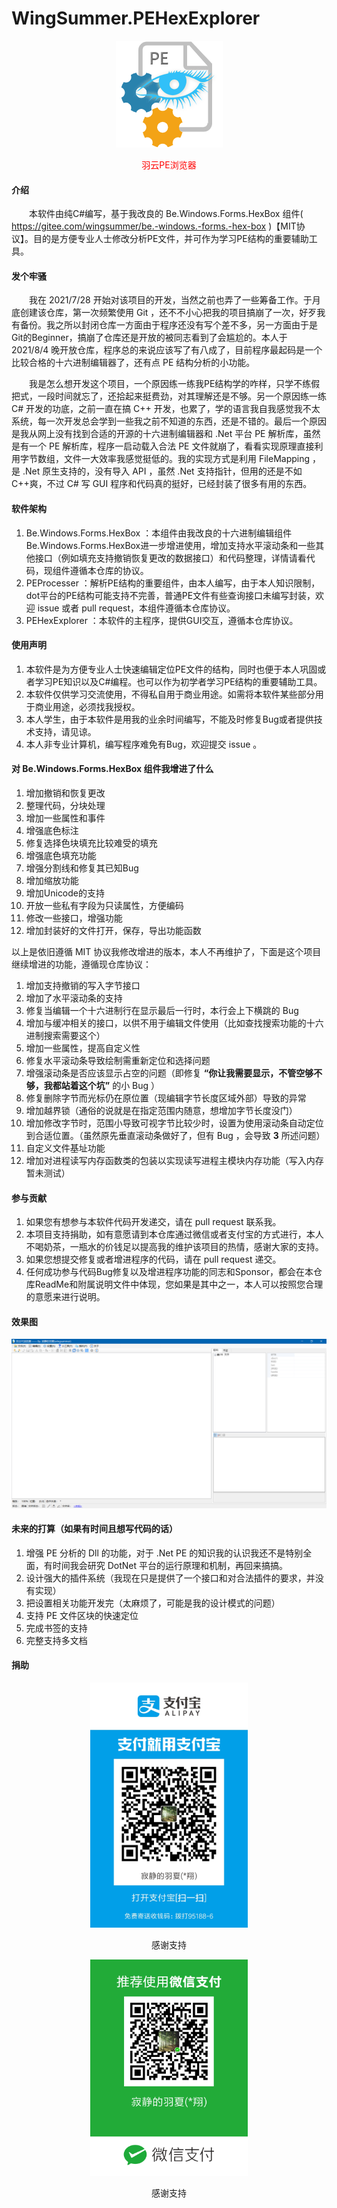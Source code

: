 # WingSummer.PEHexExplorer


<p align="center">

<img alt="PEHexExplorer" src="pics/icon.png">
<p align="center">
<font color=red >羽云PE浏览器</font>
</p>
</p>


#### 介绍
&emsp;&emsp;本软件由纯C#编写，基于我改良的 Be.Windows.Forms.HexBox 组件( https://gitee.com/wingsummer/be.-windows.-forms.-hex-box )【MIT协议】。目的是方便专业人士修改分析PE文件，并可作为学习PE结构的重要辅助工具。

#### 发个牢骚

&emsp;&emsp;我在 2021/7/28 开始对该项目的开发，当然之前也弄了一些筹备工作。于月底创建该仓库，第一次频繁使用 Git ，还不不小心把我的项目搞崩了一次，好歹我有备份。我之所以封闭仓库一方面由于程序还没有写个差不多，另一方面由于是Git的Beginner，搞崩了仓库还是开放的被同志看到了会尴尬的。本人于 2021/8/4 晚开放仓库，程序总的来说应该写了有八成了，目前程序最起码是一个比较合格的十六进制编辑器了，还有点 PE 结构分析的小功能。

&emsp;&emsp;我是怎么想开发这个项目，一个原因练一练我PE结构学的咋样，只学不练假把式，一段时间就忘了，还拾起来挺费劲，对其理解还是不够。另一个原因练一练 C# 开发的功底，之前一直在搞 C++ 开发，也累了，学的语言我自我感觉我不太系统，每一次开发总会学到一些我之前不知道的东西，还是不错的。最后一个原因是我从网上没有找到合适的开源的十六进制编辑器和 .Net 平台 PE 解析库，虽然是有一个 PE 解析库，程序一启动载入合法 PE 文件就崩了，看看实现原理直接利用字节数组，文件一大效率我感觉挺低的。我的实现方式是利用 FileMapping ，是 .Net 原生支持的，没有导入 API ，虽然 .Net 支持指针，但用的还是不如 C++爽，不过 C# 写 GUI 程序和代码真的挺好，已经封装了很多有用的东西。

#### 软件架构

1. Be.Windows.Forms.HexBox ：本组件由我改良的十六进制编辑组件Be.Windows.Forms.HexBox进一步增进使用，增加支持水平滚动条和一些其他接口（例如填充支持撤销恢复更改的数据接口）和代码整理，详情请看代码，现组件遵循本仓库的协议。
2. PEProcesser ：解析PE结构的重要组件，由本人编写，由于本人知识限制，dot平台的PE结构可能支持不完善，普通PE文件有些查询接口未编写封装，欢迎 issue 或者 pull request，本组件遵循本仓库协议。
3. PEHexExplorer ：本软件的主程序，提供GUI交互，遵循本仓库协议。

#### 使用声明

1.  本软件是为方便专业人士快速编辑定位PE文件的结构，同时也便于本人巩固或者学习PE知识以及C#编程。也可以作为初学者学习PE结构的重要辅助工具。
2.  本软件仅供学习交流使用，不得私自用于商业用途。如需将本软件某些部分用于商业用途，必须找我授权。
3.  本人学生，由于本软件是用我的业余时间编写，不能及时修复Bug或者提供技术支持，请见谅。
4.  本人非专业计算机，编写程序难免有Bug，欢迎提交 issue 。

#### 对 Be.Windows.Forms.HexBox 组件我增进了什么

1. 增加撤销和恢复更改
2. 整理代码，分块处理
3. 增加一些属性和事件
4. 增强底色标注
5. 修复选择色块填充比较难受的填充
6. 增强底色填充功能
7. 增强分割线和修复其已知Bug
8. 增加缩放功能
9. 增加Unicode的支持
10. 开放一些私有字段为只读属性，方便编码
11. 修改一些接口，增强功能
12. 增加封装好的文件打开，保存，导出功能函数

以上是依旧遵循 MIT 协议我修改增进的版本，本人不再维护了，下面是这个项目继续增进的功能，遵循现仓库协议：

1. 增加支持撤销的写入字节接口
2. 增加了水平滚动条的支持
3. 修复当编辑一个十六进制行在显示最后一行时，本行会上下横跳的 Bug
4. 增加与缓冲相关的接口，以供不用于编辑文件使用（比如查找搜索功能的十六进制搜索需要这个）
5. 增加一些属性，提高自定义性
6. 修复水平滚动条导致绘制需重新定位和选择问题
7. 增强滚动条是否应该显示占空的问题（即修复 **“你让我需要显示，不管空够不够，我都站着这个坑”** 的小 Bug ）
8. 修复删除字节而光标仍在原位置（现编辑字节长度区域外部）导致的异常
9. 增加越界锁（通俗的说就是在指定范围内随意，想增加字节长度没门）
10. 增加修改字节时，范围小导致可视字节比较少时，设置为使用滚动条自动定位到合适位置。（虽然原先垂直滚动条做好了，但有 Bug ，会导致 **3** 所述问题）
11. 自定义文件基址功能
12. 增加对进程读写内存函数类的包装以实现读写进程主模块内存功能（写入内存暂未测试）


#### 参与贡献

1.  如果您有想参与本软件代码开发递交，请在 pull request 联系我。
2.  本项目支持捐助，如有意愿请到本仓库通过微信或者支付宝的方式进行，本人不喝奶茶，一瓶水的价钱足以提高我的维护该项目的热情，感谢大家的支持。
3.  如果您想提交修复或者增进程序的代码，请在 pull request 递交。
4.  任何成功参与代码Bug修复以及增进程序功能的同志和Sponsor，都会在本仓库ReadMe和附属说明文件中体现，您如果是其中之一，本人可以按照您合理的意愿来进行说明。


#### 效果图

![程序截图](pics/screenshot.png)

#### 未来的打算（如果有时间且想写代码的话）

1. 增强 PE 分析的 Dll 的功能，对于 .Net PE 的知识我的认识我还不是特别全面，有时间我会研究 DotNet 平台的运行原理和机制，再回来搞搞。
2. 设计强大的插件系统（我现在只是提供了一个接口和对合法插件的要求，并没有实现）
3. 把设置相关功能开发完（太麻烦了，可能是我的设计模式的问题）
4. 支持 PE 文件区块的快速定位
5. 完成书签的支持
6. 完整支持多文档

#### 捐助

<p align="center">

<img alt="支付宝" src="pics/支付宝捐助.jpg" height=50% width=50%>
<p align="center">感谢支持</p>

</p>

<p align="center">
<img alt="微信" src="pics/微信捐助.png" height=50% width=50%>
<p align="center">感谢支持</p>

</p>